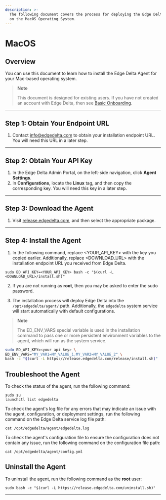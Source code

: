 ```yaml
---
description: >-
  The following document covers the process for deploying the Edge Delta service
  on the MacOS Operating System.
---
```


# MacOS

## Overview

You can use this document to learn how to install the Edge Delta Agent for your Mac-based operating system.

> **Note**
>
> This document is designed for existing users. If you have not created an account with Edge Delta, then see [Basic Onboarding](/docs/basic-onboarding.md).

***

## Step 1: Obtain Your Endpoint URL

1. Contact [info@edgedelta.com](mailto:info@edgedelta.com) to obtain your installation endpoint URL. You will need this URL in a later step.

***

## Step 2: Obtain Your API Key

1. In the Edge Delta Admin Portal, on the left-side navigation, click **Agent Settings**.
2. In **Configurations**, locate the **Linux** tag, and then copy the corresponding key. You will need this key in a later step.

***

## Step 3: Download the Agent 

1. Visit [release.edgedelta.com](https://release.edgedelta.com/), and then select the appropriate package.

***


## Step 4: Install the Agent 

1. In the following command, replace &lt;YOUR\_API\_KEY&gt; with the key you copied earlier. Additionally, replace &lt;DOWNLOAD\_URL&gt; with the installation endpoint URL you received from Edge Delta. 

```text
sudo ED_API_KEY=<YOUR_API_KEY> bash -c "$(curl -L <DOWNLOAD_URL>/install.sh)"
```

2. If you are not running as **root**, then you may be asked to enter the sudo password. 

3. The installation process will deploy Edge Delta into the `/opt/edgedelta/agent/` path. Additionally, the `edgedelta` system service will start automatically with default configurations.

> **Note**
> 
> The ED\_ENV\_VARS special variable is used in the installation command to pass one or more persistent environment variables to the agent, which will run as the system service.


```bash
sudo ED_API_KEY=<your api key> \
ED_ENV_VARS="MY_VAR1=MY_VALUE_1,MY_VAR2=MY_VALUE_2" \
bash -c "$(curl -L https://release.edgedelta.com/release/install.sh)"
```

## Troubleshoot the Agent

To check the status of the agent, run the following command: 

```text
sudo su
launchctl list edgedelta
```

To check the agent's log file for any errors that may indicate an issue with the agent, configuration, or deployment settings, run the following command on the Edge Delta service log file path:

```text
cat /opt/edgedelta/agent/edgedelta.log
```

To check the agent's configuration file to ensure the configuration does not contain any issue, run the following command on the configuration file path: 

```text
cat /opt/edgedelta/agent/config.yml
```

## Uninstall the Agent

To uninstall the agent, run the following command as the **root** user:

```text
sudo bash -c "$(curl -L https://release.edgedelta.com/uninstall.sh)"
```

***
